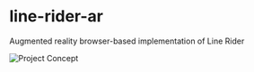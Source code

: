 # line-rider-ar
Augmented reality browser-based implementation of Line Rider

![Project Concept](StackedHorizontally.png)
